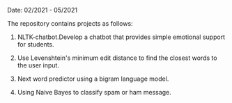
Date: 02/2021 - 05/2021

The repository contains projects as follows:

1. NLTK-chatbot.Develop a chatbot that provides simple emotional support for students.
2. Use Levenshtein's minimum edit distance to find the closest words to the user input.

3. Next word predictor using a bigram language model.

4. Using Naive Bayes to classify spam or ham message.
